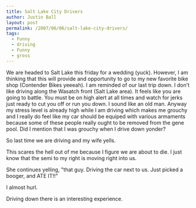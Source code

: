 ```yaml
---
title: Salt Lake City Drivers
author: Justin Ball
layout: post
permalink: /2007/06/06/salt-lake-city-drivers/
tags:
  - Funny
  - driving
  - Funny
  - gross
---
```


We are headed to Salt Lake this friday for a wedding (yuck). However, I am thinking that this will provide and opportunity to go to my new favorite bike shop (Contender Bikes yeeeah). I am reminded of our last trip down. I don't like driving along the Wasatch front (Salt Lake area). It feels like you are going to battle. You must be on high alert at all times and watch for jerks just ready to cut you off or run you down. I sound like an old man. Anyway my stress level is already high while I am driving which makes me grouchy and I really do feel like my car should be equiped with various armaments because some of these people really ought to be removed from the gene pool. Did I mention that I was grouchy when I drive down yonder?

So last time we are driving and my wife yells.

This scares the hell out of me because I figure we are about to die. I just know that the semi to my right is moving right into us.

She continues yelling, "that guy. Driving the car next to us. Just picked a booger, and ATE IT!!"

I almost hurl.

Driving down there is an interesting experience.